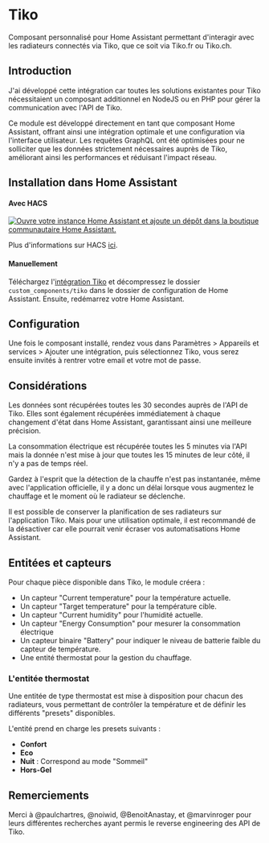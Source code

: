 # Tiko
Composant personnalisé pour Home Assistant permettant d'interagir avec les radiateurs connectés via Tiko, que ce soit via Tiko.fr ou Tiko.ch.

## Introduction
J'ai développé cette intégration car toutes les solutions existantes pour Tiko nécessitaient un composant additionnel en NodeJS ou en PHP pour gérer la communication avec l'API de Tiko.

Ce module est développé directement en tant que composant Home Assistant, offrant ainsi une intégration optimale et une configuration via l'interface utilisateur. Les requêtes GraphQL ont été optimisées pour ne solliciter que les données strictement nécessaires auprès de Tiko, améliorant ainsi les performances et réduisant l'impact réseau.

## Installation dans Home Assistant

#### Avec HACS

[![Ouvre votre instance Home Assistant et ajoute un dépôt dans la boutique communautaire Home Assistant.](https://my.home-assistant.io/badges/hacs_repository.svg)](https://my.home-assistant.io/redirect/hacs_repository/?owner=maxou44&repository=ha-tiko-component&category=integration)

Plus d'informations sur HACS [ici](https://hacs.xyz/).

#### Manuellement

Téléchargez l'[intégration Tiko](https://github.com/Maxou44/ha-tiko-component/archive/refs/heads/master.zip) et décompressez le dossier `custom_components/tiko` dans le dossier de configuration de Home Assistant. Ensuite, redémarrez votre Home Assistant.

## Configuration

Une fois le composant installé, rendez vous dans Paramètres > Appareils et services > Ajouter une intégration, puis sélectionnez Tiko, vous serez ensuite invités à rentrer votre email et votre mot de passe.

## Considérations
Les données sont récupérées toutes les 30 secondes auprès de l'API de Tiko. Elles sont également récupérées immédiatement à chaque changement d'état dans Home Assistant, garantissant ainsi une meilleure précision.

La consommation électrique est récupérée toutes les 5 minutes via l'API mais la donnée n'est mise à jour que toutes les 15 minutes de leur côté, il n'y a pas de temps réel.

Gardez à l'esprit que la détection de la chauffe n'est pas instantanée, même avec l'application officielle, il y a donc un délai lorsque vous augmentez le chauffage et le moment où le radiateur se déclenche.

Il est possible de conserver la planification de ses radiateurs sur l'application Tiko. Mais pour une utilisation optimale, il est recommandé de la désactiver car elle pourrait venir écraser vos automatisations Home Assistant.

## Entitées et capteurs
Pour chaque pièce disponible dans Tiko, le module créera :
- Un capteur "Current temperature" pour la température actuelle.
- Un capteur "Target temperature" pour la température cible.
- Un capteur "Current humidity" pour l'humidité actuelle.
- Un capteur "Energy Consumption" pour mesurer la consommation électrique
- Un capteur binaire "Battery" pour indiquer le niveau de batterie faible du capteur de température.
- Une entité thermostat pour la gestion du chauffage.

### L'entitée thermostat

Une entitée de type thermostat est mise à disposition pour chacun des radiateurs, vous permettant de contrôler la température et de définir les différents "presets" disponibles.

L'entité prend en charge les presets suivants :
- **Confort** 
- **Eco**
- **Nuit** : Correspond au mode "Sommeil"
- **Hors-Gel**

## Remerciements
Merci à @paulchartres, @noiwid, @BenoitAnastay, et @marvinroger pour leurs différentes recherches ayant permis le reverse engineering des API de Tiko.
